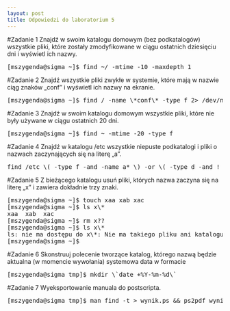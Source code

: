 ```yaml
---
layout: post
title: Odpowiedzi do laboratorium 5
---
```


#Zadanie 1
Znajdź w swoim katalogu domowym (bez podkatalogów) wszystkie pliki, które zostały zmodyfikowane w ciągu ostatnich dziesięciu dni i wyświetl ich nazwy.
<pre>
[mszygenda@sigma ~]$ find ~/ -mtime -10 -maxdepth 1
</pre>

#Zadanie 2
Znajdź wszystkie pliki zwykłe w systemie, które mają w nazwie ciąg znaków „conf” i wyświetl ich nazwy na ekranie.
<pre>
[mszygenda@sigma ~]$ find / -name \*conf\* -type f 2> /dev/null
</pre>

#Zadanie 3
Znajdź w swoim katalogu domowym wszystkie pliki, które nie były używane w ciągu ostatnich 20 dni.
<pre>
[mszygenda@sigma ~]$ find ~ -mtime -20 -type f
</pre>

#Zadanie 4
Znajdź w katalogu /etc wszystkie niepuste podkatalogi i pliki o nazwach zaczynających się na literę „a”.
<pre>
find /etc \( -type f -and -name a* \) -or \( -type d -and ! -empty \) 2> /dev/null
</pre>

#Zadanie 5
Z bieżącego katalogu usuń pliki, których nazwa zaczyna się na literę „x” i zawiera dokładnie trzy znaki.
<pre>
[mszygenda@sigma ~]$ touch xaa xab xac
[mszygenda@sigma ~]$ ls x\*
xaa  xab  xac
[mszygenda@sigma ~]$ rm x??
[mszygenda@sigma ~]$ ls x\*
ls: nie ma dostępu do x\*: Nie ma takiego pliku ani katalogu
[mszygenda@sigma ~]$
</pre>

#Zadanie 6
Skonstruuj polecenie tworzące katalog, którego nazwą będzie aktualna (w momencie wywołania) systemowa data w formacie
<pre>
[mszygenda@sigma tmp]$ mkdir \`date +%Y-%m-%d\`
</pre>

#Zadanie 7
Wyeksportowanie manuala do postscripta.
<pre>
[mszygenda@sigma tmp]$ man find -t > wynik.ps && ps2pdf wynik.ps druk.pdf
</pre>